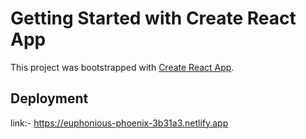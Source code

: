 # Getting Started with Create React App

This project was bootstrapped with [Create React App](https://github.com/facebook/create-react-app).

## Deployment
link:- https://euphonious-phoenix-3b31a3.netlify.app
